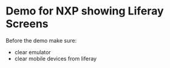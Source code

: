 # Demo for NXP showing Liferay Screens

Before the demo make sure:

- clear emulator
- clear mobile devices from liferay